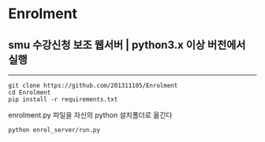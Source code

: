 # Enrolment
## smu 수강신청 보조 웹서버 | python3.x 이상 버전에서 실행
<hr/>
<pre><code>git clone https://github.com/201311105/Enrolment
cd Enrolment
pip install -r requirements.txt</code></pre>

enrolment.py 파일을 자신의 python 설치폴더로 옮긴다

<pre><code>python enrol_server/run.py</code></pre>

